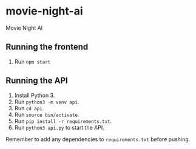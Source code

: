 # movie-night-ai
Movie Night AI

## Running the frontend
1. Run `npm start`

## Running the API

1. Install Python 3.
2. Run `python3 -m venv api`.
3. Run `cd api`.
4. Run `source bin/activate`.
5. Run `pip install -r requirements.txt`.
6. Run `python3 api.py` to start the API.

Remember to add any dependencies to `requirements.txt` before pushing.